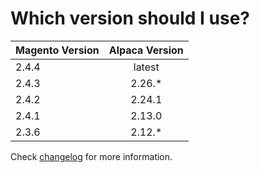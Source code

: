 # Which version should I use?

| Magento Version | Alpaca Version        |
| --------------- |:---------------------:|
| 2.4.4           | latest                |
| 2.4.3           | 2.26.*                |
| 2.4.2           | 2.24.1                |
| 2.4.1           | 2.13.0                |
| 2.3.6           | 2.12.*                |

Check [changelog](https://github.com/SnowdogApps/magento2-alpaca-theme/blob/master/CHANGELOG.md) for more information.<br>
